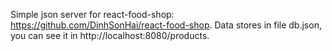 Simple json server for react-food-shop: https://github.com/DinhSonHai/react-food-shop.
Data stores in file db.json, you can see it in http://localhost:8080/products.